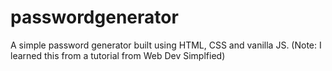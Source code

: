 # passwordgenerator
A simple password generator built using HTML, CSS and vanilla JS. (Note: I learned this from a tutorial from Web Dev Simplfied)
